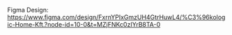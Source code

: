 Figma Design:
https://www.figma.com/design/FxrnYPIxGmzUH4GtrHuwL4/%C3%96kologic-Home-Kft.?node-id=10-0&t=MZjFNKc0zIYrB8TA-0
